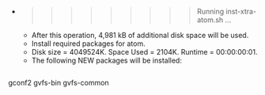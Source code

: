 * >>>>>>>>> Running inst-xtra-atom.sh ...
  * After this operation, 4,981 kB of additional disk space will be used.
  * Install required packages for atom.
  * Disk size = 4049524K. Space Used = 2104K. Runtime = 00:00:00:01.
  * The following NEW packages will be installed:
  ```bash
gconf2 gvfs-bin gvfs-common
  ```
